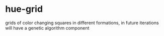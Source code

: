 # hue-grid
grids of color changing squares in different formations, in future iterations will have a genetic algorithm component
